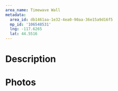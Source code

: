 ```yaml
---
area_name: Timewave Wall
metadata:
  area_id: db1461aa-1e32-4ea0-90aa-36e15a9d16f5
  mp_id: '106548531'
  lng: -117.6265
  lat: 44.5516
---
```

# Description

# Photos

